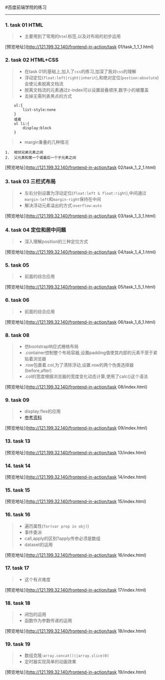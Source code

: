#百度前端学院的练习

---

### 1. task 01 HTML
>*   主要用到了常用的`html`标签,以及对布局的初步运用

[预览地址](http://121.199.32.140/frontend-in-action/task 01/task_1_1_1.html)
### 2. task 02 HTML+CSS 
>* 在task 01的基础上,加入了`css`的练习,加深了我对`css`的理解
>* 浮动定位(`float:left|right|inherit`),和绝对定位(`postion:absolute`)会使元素脱离文档流
>* 脱离文档流的元素通过z-index可以设置层叠顺序,数字小的被覆盖
>* 去掉无需列表黑点的方式
```
    ul:{
        list-style:none
    }
    或者
    ul li:{
        display:block
    }
```
>* margin重叠的几种情况
```
1.  相邻兄弟元素之间
2.  父元素和第一个或最后一个子元素之间
```

[预览地址](http://121.199.32.140/frontend-in-action/task 02/task_1_2_1.html)

### 3. task 03 三栏式布局

>* 左右分别设置为浮动定位(`float:left & float:right`),中间通过`margin-left`和`margin-right`保持在中间
>* 解决浮动元素溢出的方式:`overflow:auto`

[预览地址](http://121.199.32.140/frontend-in-action/task 03/task_1_3_1.html)

### 4. task 04 定位和居中问题

>* 深入理解position的三种定位方式

[预览地址](http://121.199.32.140/frontend-in-action/task 04/task_1_4_1.html)

### 5. task 05

>* 前面的综合应用

[预览地址](http://121.199.32.140/frontend-in-action/task 05/task_1_5_1.html)

### 6. task 06

>* 前面的综合应用

[预览地址](http://121.199.32.140/frontend-in-action/task 06/task_1_6_1.html)

### 8. task 08

>* 仿bootstrap响应式栅格布局
>* .container控制整个布局容器,设置padding值使其内部的元素不至于紧贴着浏览器
>* .row包裹着.col,为了清除浮动,设置.row的两个伪类选择器(before,after)
>* .col的宽度根据浏览器的宽度变化动态计算,使用了calc()这个语法

[预览地址](http://121.199.32.140/frontend-in-action/task 08/index.html)

### 9. task 09

>* display:flex的应用
>* [参考资料](https://segmentfault.com/a/1190000002910324)

[预览地址](http://121.199.32.140/frontend-in-action/task 09/index.html)

### 13. task 13

[预览地址](http://121.199.32.140/frontend-in-action/task 13/index.html)

### 14. task 14

[预览地址](http://121.199.32.140/frontend-in-action/task 14/index.html)

### 15. task 15

[预览地址](http://121.199.32.140/frontend-in-action/task 15/index.html)

### 16. task 16

>* 遍历属性(`for(var prop in obj)`)
>* 事件委派
>* call,apply的区别?apply传参必须是数组
>* dataset的运用

[预览地址](http://121.199.32.140/frontend-in-action/task 16/index.html)

### 17. task 17
>* 这个有点难度

[预览地址](http://121.199.32.140/frontend-in-action/task 17/index.html)

### 18. task 18

>* 闭包的运用
>* 函数作为参数传递的运用

[预览地址](http://121.199.32.140/frontend-in-action/task 18/index.html)

### 19. task 19

>* 数组克隆:`array.concat()||array.slice(0)`
>* 定时器实现简单的动画效果

[预览地址](http://121.199.32.140/frontend-in-action/task 19/index.html)